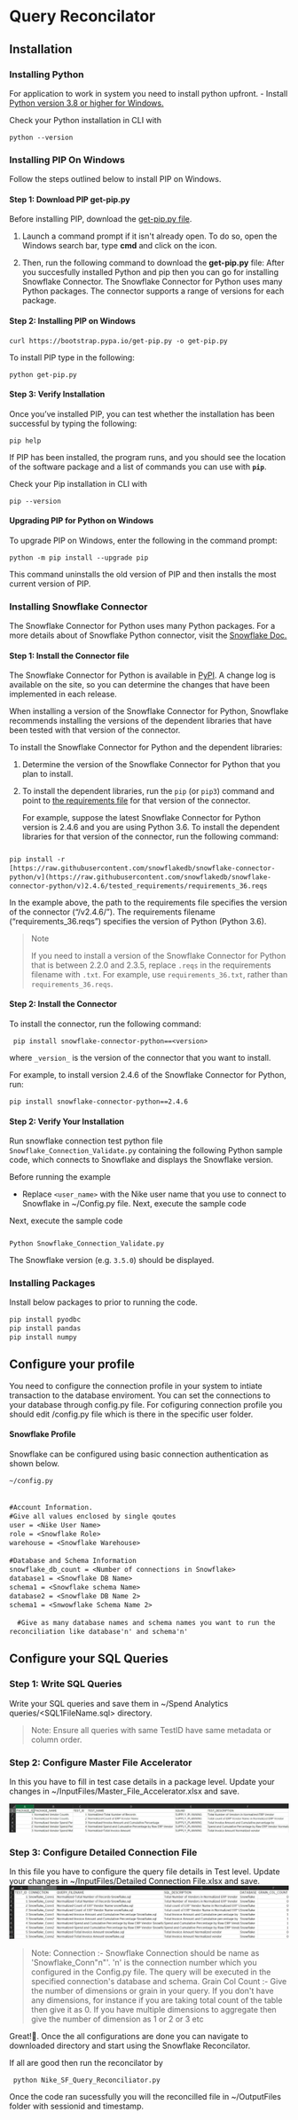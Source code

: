  # Query Reconcilator 


## Installation

### Installing Python
For application to work in system you need to install python upfront.
	-   Install   [Python version 3.8  or higher for Windows.](https://www.python.org/downloads/windows/)

Check your Python installation in CLI with

    python --version

### Installing PIP On Windows

Follow the steps outlined below to install PIP on Windows.

#### Step 1: Download PIP get-pip.py

Before installing PIP, download the  [get-pip.py file](https://bootstrap.pypa.io/get-pip.py).

1. Launch a command prompt if it isn't already open. To do so, open the Windows search bar, type  **cmd**  and click on the icon.

2. Then, run the following command to download the  **get-pip.py**  file:
After you succesfully installed Python and pip then you can go for installing Snowflake Connector.
The Snowflake Connector for Python uses many Python packages. The connector supports a range of versions for each package.


#### Step 2: Installing PIP on Windows

    curl https://bootstrap.pypa.io/get-pip.py -o get-pip.py

To install PIP type in the following:


    python get-pip.py
    
#### Step 3: Verify Installation

Once you’ve installed PIP, you can test whether the installation has been successful by typing the following:

    pip help
If PIP has been installed, the program runs, and you should see the location of the software package and a list of commands you can use with **`pip`**.

Check your Pip installation in CLI with

    pip --version

#### Upgrading PIP for Python on Windows
To upgrade PIP on Windows, enter the following in the command prompt:

    python -m pip install --upgrade pip

This command uninstalls the old version of PIP and then installs the most current version of PIP.

### Installing Snowflake Connector

The Snowflake Connector for Python uses many Python packages. For a more details about of Snowflake Python connector, visit the [Snowflake Doc.](https://docs.snowflake.com/en/user-guide/python-connector-install.html#label-python-connector-prerequisites-python-packages)

#### Step 1: Install the Connector file

The Snowflake Connector for Python is available in  [PyPI](https://pypi.org/project/snowflake-connector-python/). A change log is available on the site, so you can determine the changes that have been implemented in each release.

When installing a version of the Snowflake Connector for Python, Snowflake recommends installing the versions of the dependent libraries that have been tested with that version of the connector.

To install the Snowflake Connector for Python and the dependent libraries:

1.  Determine the version of the Snowflake Connector for Python that you plan to install.
    
2.  To install the dependent libraries, run the  `pip`  (or  `pip3`) command and point to  [the requirements file](https://docs.snowflake.com/en/user-guide/python-connector-install.html#label-python-connector-prerequisites-python-packages)  for that version of the connector.
    
    For example, suppose the latest Snowflake Connector for Python version is 2.4.6 and you are using Python 3.6. To install the dependent libraries for that version of the connector, run the following command:
#####

    pip install -r [https://raw.githubusercontent.com/snowflakedb/snowflake-connector-python/v](https://raw.githubusercontent.com/snowflakedb/snowflake-connector-python/v)2.4.6/tested_requirements/requirements_36.reqs

In the example above, the path to the requirements file specifies the version of the connector (“/v2.4.6/”). The requirements filename (“requirements_36.reqs”) specifies the version of Python (Python 3.6).

> Note
>
> If you need to install a version of the Snowflake Connector for Python that is between 2.2.0 and 2.3.5, replace  `.reqs`  in the requirements filename with `.txt`. For example, use  `requirements_36.txt`, rather
 than  `requirements_36.reqs`.

#### Step 2: Install the Connector

To install the connector, run the following command:

     pip install snowflake-connector-python==<version>
where  `_version_`  is the version of the connector that you want to install.

For example, to install version 2.4.6 of the Snowflake Connector for Python, run:

    pip install snowflake-connector-python==2.4.6

#### Step 2: Verify Your Installation

Run snowflake connection test python file `Snowflake_Connection_Validate.py` containing the following Python sample code, which connects to Snowflake and displays the Snowflake version.

Before running the example

 - Replace  `<user_name>`  with the Nike user name that you use to connect to Snowflake in ~/Config.py file. Next, execute the sample code

Next, execute the sample code
#####

    Python Snowflake_Connection_Validate.py

The Snowflake version (e.g. `3.5.0`) should be displayed.

### Installing Packages

Install below packages to prior to running the code.

    pip install pyodbc
    pip install pandas
    pip install numpy



## Configure your profile

You need to configure the connection profile in your system to intiate transaction to the database enviroment. You can set the connections to your database through config.py file. 
For cofiguring connection profile you should edit /config.py file which is there in the specific user folder.
#### Snowflake Profile
Snowflake can be configured using basic connection authentication as shown below.

    ~/config.py


    #Account Information.
    #Give all values enclosed by single qoutes
    user = <Nike User Name> 
    role = <Snowflake Role>
    warehouse = <Snowflake Warehouse>
    
    #Database and Schema Information
    snowflake_db_count = <Number of connections in Snowflake>
    database1 = <Snowflake DB Name>
    schema1 = <Snowflake schema Name>
    database2 = <Snowflake DB Name 2>
    schema1 = <Snwowflake Schema Name 2>
	
	  #Give as many database names and schema names you want to run the reconciliation like database'n' and schema'n'


## Configure your SQL Queries

### Step 1: Write SQL Queries
Write your SQL queries and save them in ~/Spend Analytics queries/<SQL1FileName.sql> directory.

> Note:
> Ensure all queries with same TestID have same metadata or column order.

### Step 2: Configure Master File Accelerator

In this you have to fill in test case details in a package level. Update your changes in ~/InputFiles/Master_File_Accelerator.xlsx and save. 

![Master File](https://github.com/GokulReghunath-hub/Nike_QueryReconcilator/blob/main/ReadmeFiles/MasterFile.JPG)


### Step 3: Configure Detailed Connection File

In this file you have to configure the query file details in Test level. Update your changes in ~/InputFiles/Detailed Connection File.xlsx and save.
![Detail File](https://github.com/GokulReghunath-hub/Nike_QueryReconcilator/blob/main/ReadmeFiles/DetailFile.JPG)

> Note:
> Connection :-  Snowflake Connection should be name as 'Snowflake_Conn"n"'. 'n' is the connection number which you configured in the Config.py file. The query will be executed in the specified connection's database and schema.
> Grain Col Count :- Give the number of dimensions or grain in your query. If you don't have any dimensions, for instance if you are taking total count of the table then give it as 0. If you have multiple dimensions to aggregate then give the number of dimension as 1 or 2 or 3 etc


Great!🎉. Once the all configurations are done you can navigate to downloaded directory and start using the  Snowflake Reconcilator.

If all are good then run the reconcilator by

     python Nike_SF_Query_Reconciliator.py

 
Once the code ran sucessfully you will the reconcilled file in ~/OutputFiles folder with sessionid and timestamp.
